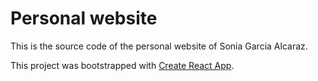# Personal website

This is the source code of the personal website of Sonia Garcia Alcaraz.

This project was bootstrapped with [Create React App](https://github.com/facebook/create-react-app).

